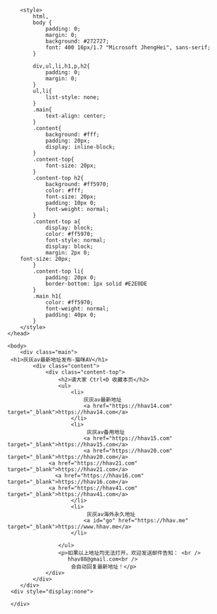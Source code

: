 
        <style>
            html,
            body {
                padding: 0;
                margin: 0;
                background: #272727;
                font: 400 16px/1.7 "Microsoft JhengHei", sans-serif;
            }

            div,ul,li,h1,p,h2{
                padding: 0;
                margin: 0;
            }
            ul,li{
                list-style: none;
            }
            .main{
                text-align: center;
            }
            .content{
                background: #fff;
                padding: 20px;
                display: inline-block;
            }
            .content-top{
                font-size: 20px;
            }
            .content-top h2{
                background: #ff5970;
                color: #fff;
                font-size: 20px;
                padding: 10px 0;
                font-weight: normal;
            }
            .content-top a{
                display: block;
                color: #ff5970;
                font-style: normal;
                display: block;
                margin: 2px 0;
        font-size: 20px;
            }
            .content-top li{
                padding: 20px 0;
                border-bottom: 1px solid #E2E0DE
            }
            .main h1{
                color: #ff5970;
                font-weight: normal;
                padding: 40px 0;
            }
        </style>
    </head>

    <body>
        <div class="main">
     <h1>灰灰av最新地址发布-猫咪AV</h1>
            <div class="content">
                <div class="content-top">
                    <h2>请大家 Ctrl+D 收藏本页</h2>
                    <ul>
                        <li>
                            灰灰av最新地址
                            <a href="https://hhav14.com" target="_blank">https://hhav14.com</a>
                        </li>
                        <li>
                             灰灰av备用地址
                            <a href="https://hhav15.com" target="_blank">https://hhav15.com</a>
                            <a href="https://hhav20.com" target="_blank">https://hhav20.com</a>
                 <a href="https://hhav21.com" target="_blank">https://hhav21.com</a>
                   <a href="https://hhav16.com" target="_blank">https://hhav16.com</a>
                 <a href="https://hhav41.com" target="_blank">https://hhav41.com</a>
                        </li>
                        <li>
                             灰灰av海外永久地址
                            <a id="go" href="https://hhav.me" target="_blank">https://www.hhav.me</a>
                        </li>

                    </ul>
                    <p>如果以上地址均无法打开，欢迎发送邮件告知： <br />
                       hhav88@gmail.com<br />
                        会自动回复最新地址！</p>
                </div>
            </div>
        </div>
     <div style="display:none">  
     
     </div>

